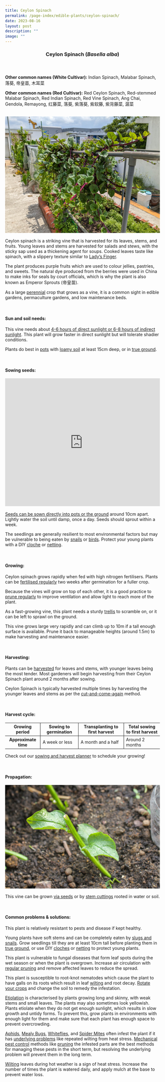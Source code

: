 ```yaml
---
title: Ceylon Spinach
permalink: /page-index/edible-plants/ceylon-spinach/
date: 2023-08-16
layout: post
description: ""
image: ""
---
```

<header> 
	<h3>Ceylon Spinach (<em>Basella alba</em>)</h3> 
</header> 
 
<section> 
	<p><strong>Other common names (White Cultivar):</strong> Indian Spinach, Malabar Spinach, 落葵, 帝皇苗, 木耳菜</p> 
	<p><strong>Other common names (Red Cultivar):</strong> Red Ceylon Spinach, Red-stemmed Malabar Spinach, Red Indian Spinach, Red Vine Spinach, Ang Chai, Gendola, Remayong, 红藤菜, 落葵, 紫落葵, 紫软藤, 紫背藤菜, 潺菜</p>
	<br> 
</section> 
 
<section>
	<img title="Ceylon spinach growing ion a trellis. Photo by Jacqueline Chua." src="/images/Plants/ceylonspinach%20(1)_jacquelinechua.jpg">
	<p>Ceylon spinach is a striking vine that is harvested for its leaves, stems, and fruits.  Young leaves and stems are harvested for salads and stews, with the sticky sap used as a thickening agent for soups. Cooked leaves taste like spinach, with a slippery texture similar to <a href="/page-index/edible-plants/ladys-finger/">Lady’s Finger</a>.</p>
	<p>The plant produces purple fruits which are used to colour jellies, pastries, and sweets. The natural dye produced from the berries were used in China to make inks for seals by court officials, which is why the plant is also known as Emperor Sprouts (帝皇苗).</p>
	<p>As a large <a href="/learn-more-about-gardening/glossary/#p">perennial</a> crop that grows as a vine, it is a common sight in edible gardens, permaculture gardens, and low maintenance beds.</p>
  <br> 
</section> 
 
<section> 
  <h4>Sun and soil needs:</h4> 
	<p>This vine needs about <a href="/page-index/horticulture-techniques/gauging-light/">4-6 hours of direct sunlight or 6-8 hours of indirect sunlight</a>. This plant will grow faster in direct sunlight but will tolerate shadier conditions. </p>
	<p>Plants do best in <a href="/page-index/horticulture-techniques/planting-in-containers/">pots</a> with <a href="/page-index/horticulture-techniques/soil/">loamy soil</a> at least 15cm deep, or in <a href="/page-index/horticulture-techniques/true-ground/">true ground</a>.</p>
	<br> 
</section> 
 
<section> 
  <h4>Sowing seeds:</h4> 
		<iframe width="100%" height="415" src="https://www.youtube.com/embed/x7J87wY7U6s" title="YouTube video player" frameborder="0" allow="accelerometer; autoplay; clipboard-write; encrypted-media; gyroscope; picture-in-picture; web-share" allowfullscreen=""></iframe>	<br>
	<p><a href="/page-index/horticulture-techniques/propagating-by-seed/">Seeds can be sown directly into pots or the ground</a> around 10cm apart. Lightly water the soil until damp, once a day. Seeds should sprout within a week.</p> 
<p>The seedlings are generally resilient to most environmental factors but may be vulnerable to being eaten by <a href="/page-index/pests/snails-and-slugs/">snails</a> or <a href="/page-index/pests/pests/#birds">birds</a>. Protect your young plants with a DIY <a href="/page-index/horticulture-techniques/cloches">cloche</a> or <a href="/page-index/hardscapes/netting">netting</a>.</p>
	<br> 
</section> 
 
<section> 
  <h4>Growing:</h4> 
	<p>Ceylon spinach grows rapidly when fed with high nitrogen fertilisers. Plants can be <a href="/page-index/horticulture-techniques/fertilising/">fertilised regularly</a> two weeks after germination for a fuller crop.</p>
	<p>Because the vines will grow on top of each other, it is a good practice to <a href="/page-index/horticulture-techniques/pruning/">prune regularly</a> to improve ventilation and allow light to reach more of the plant.</p>
		<p>As a fast-growing vine, this plant needs a sturdy <a href="/page-index/hardscapes/trellises/">trellis</a> to scramble on, or it can be left to sprawl on the ground. </p> 
	<p>This vine grows large very rapidly and can climb up to 10m if a tall enough surface is available. Prune it back to manageable heights (around 1.5m) to make harvesting and maintenance easier.</p> 
	<br> 
</section> 
 
<section> 
  <h4>Harvesting:</h4> 
	<p>Plants can be <a href="/page-index/horticulture-techniques/harvesting-hygiene/">harvested</a> for leaves and stems, with younger leaves being the most tender. Most gardeners will begin harvesting from their Ceylon Spinach plant around 2 months after sowing.</p>
	<p>Ceylon Spinach is typically harvested multiple times by harvesting the younger leaves and stems as per the <a href="/page-index/horticulture-techniques/cut-and-come-again/">cut-and-come-again</a> method.</p> 
	<br>
</section> 
 
<section> 
	<h4>Harvest cycle:</h4> 
  <table> 
    <thead> 
      <tr> 
        <th style="border-bottom:0px; border-right:solid 1px;">Growing period</th> 
        <th style="border-bottom:0px; border-right:solid 1px;">Sowing to germination</th>
        <th style="border-bottom:0px; border-right:solid 1px;">Transplanting to first harvest</th> 
        <th style="border-bottom:0px; border-left:solid 1px;">Total sowing to first harvest</th> 
      </tr> 
    </thead> 
    <tbody> 
      <tr> 
        <th style="border-right:solid 1px;">Approximate time</th> 
        <td style="border-right:solid 1px;">A week or less</td> 
        <td style="border-right:solid 1px;">A month and a half</td> 
        <td style="border-left:solid 1px;">Around 2 months</td> 
      </tr> 
    </tbody> 
  </table> 
	<p>Check out our&nbsp;<a href="/digital-tools/sowing-planner/">sowing and harvest planner</a>&nbsp;to schedule your growing!</p> 
	<br> 
</section> 
 
<section> 
  <h4>Propagation:</h4> 
	<img title="Ceylon Spinach cutting planted in true ground. Photo by Jacqueline Chua." src="/images/img_9692_jacquelinechua.jpg">
		<p>This vine can be grown <a href="/page-index/horticulture-techniques/propagating-by-seed/">via seeds</a> or by <a href="/page-index/horticulture-techniques/propagating-by-cuttings/">stem cuttings</a> rooted in water or soil.</p> 
	<br> 
</section> 
 
<section> 
  <h4>Common problems &amp; solutions:</h4> 
	<p>This plant is relatively resistant to pests and disease if kept healthy.</p>
			<p>Young plants have soft stems and can be completely eaten by <a href="/page-index/pests/snails-and-slugs/">slugs and snails</a>. Grow seedlings till they are at least 10cm tall before planting them in <a href="/page-index/horticulture-techniques/true-ground/">true ground</a>, or use DIY <a href="/page-index/horticulture-techniques/cloches/">cloches</a> or <a href="/page-index/hardscapes/netting/">netting</a> to protect young plants. </p>
	<p>This plant is vulnerable to fungal diseases that form leaf spots during the wet season or when the plant is overgrown. Increase air circulation with <a href="/page-index/horticulture-techniques/pruning/">regular pruning</a> and remove affected leaves to reduce the spread.</p>
	<p>This plant is susceptible to root-knot nematodes which cause the plant to have galls on its roots which result in leaf <a href="/page-index/plant-problems/wilting/">wilting</a> and root decay. <a href="/page-index/horticulture-techniques/crop-rotation/">Rotate your crops</a> and change the soil to remedy the infestation.</p>
	<p><a href="/page-index/plant-problems/etiolation/">Etiolation</a> is characterised by plants growing long and skinny, with weak stems and small leaves. The plants may also sometimes look yellowish. Plants etiolate when they do not get enough sunlight, which results in slow growth and untidy forms. To prevent this, grow plants in environments with enough light for them and make sure that each plant has enough space to prevent overcrowding.</p>
<p><a href="/page-index/pests/aphids/">Aphids</a>, <a href="/page-index/pests/mealy-bugs/">Mealy Bugs</a>, <a href="/page-index/pests/whiteflies/">Whiteflies</a>, and <a href="/page-index/pests/spider-mites/">Spider Mites</a> often infest the plant if it has <a href="/learn-more-about-gardening/plant-problems/">underlying problems</a> like repeated wilting from heat stress. <a href="/page-index/horticulture-techniques/pest-control/">Mechanical pest control</a> methods like <a href="/page-index/horticulture-techniques/pruning/">pruning</a> the infested parts are the best methods for managing these pests in the short term, but resolving the underlying problem will prevent them in the long term.</p>
		<p><a href="/page-index/plant-problems/wilting/">Wilting</a> leaves during hot weather is a sign of heat stress. Increase the number of times the plant is watered daily, and apply mulch at the base to prevent water loss.</p>
</section>